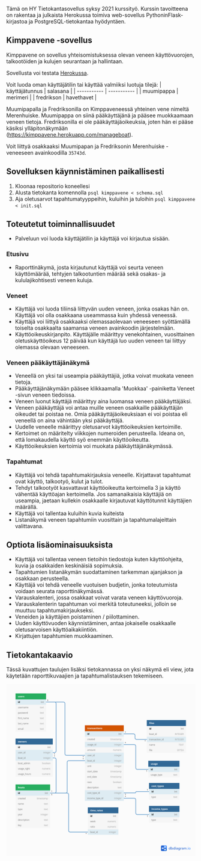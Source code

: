 Tämä on HY Tietokantasovellus syksy 2021 kurssityö. Kurssin tavoitteena on rakentaa ja julkaista Herokussa toimiva web-sovellus PythoninFlask-kirjastoa ja PostgreSQL-tietokantaa hyödyntäen.

## Kimppavene -sovellus
Kimppavene on sovellus yhteisomistuksessa olevan veneen käyttövuorojen, talkootöiden ja kulujen seurantaan ja hallintaan.

Sovellusta voi testata [Herokussa](https://kimppavene.herokuapp.com).

Voit luoda oman käyttäjätilin tai käyttää valmiiksi luotuja tilejä:
| käyttäjätunnus | salasana |
| ----------- | ----------- |
| muumipappa | merimeri |
| fredrikson | havethavet |

Muumipapalla ja Fredriksonilla on Kimppaveneessä yhteinen vene nimeltä Merenhuiske. Muumipappa on siinä pääkäyttäjänä ja pääsee muokkaamaan veneen tietoja. Fredriksonilla ei ole pääkäyttäjäoikeuksia, joten hän ei pääse käsiksi ylläpitonäkymään (https://kimppavene.herokuapp.com/manageboat).

Voit liittyä osakkaaksi Muumipapan ja Fredriksonin Merenhuiske -veneeseen avainkoodilla ```35743d```.

## Sovelluksen käynnistäminen paikallisesti
1. Kloonaa repositorio koneellesi
2. Alusta tietokanta komennolla ```psql kimppavene < schema.sql```
3. Aja oletusarvot tapahtumatyyppeihin, kuluihin ja tuloihin ```psql kimppavene < init.sql```

## Toteutetut toiminnallisuudet
- Palveluun voi luoda käyttäjätilin ja käyttäjä voi kirjautua sisään.

### Etusivu
- Raporttinäkymä, josta kirjautunut käyttäjä voi seurta veneen käyttömäärää, tehtyjen talkootuntien määrää sekä osakas- ja kululajikohtisesti veneen kuluja.

### Veneet
- Käyttäjä voi luoda tiliinsä liittyvän uuden veneen, jonka osakas hän on. Käyttäjä voi olla osakkaana useammassa kuin yhdessä veneessä.
- Käyttäjä voi liittyä osakkaaksi olemassaolevaan veneeseen syöttämällä toiselta osakkaalta saamansa veneen avainkoodin järjestelmään.
- Käyttöoikeuskirjanpito. Käyttäjälle määrittyy venekohtainen, vuosittainen oletuskäyttöoikeus 12 päivää kun käyttäjä luo uuden veneen tai liittyy olemassa olevaan veneeseen.

### Veneen pääkäyttäjänäkymä
- Veneellä on yksi tai useampia pääkäyttäjiä, jotka voivat muokata veneen tietoja.
- Pääkäyttäjänäkymään pääsee klikkaamalla 'Muokkaa' -painiketta Veneet -sivun veneen tiedoissa.
- Veneen luonut käyttäjä määrittyy aina luomansa veneen pääkäyttäjäksi.
- Veneen pääkäyttäjä voi antaa muille veneen osakkaille pääkäyttäjän oikeudet tai poistaa ne. Omia pääkäyttäjäoikeuksiaan ei voi poistaa eli veneellä on aina vähintään yksi pääkäyttäjä.
- Uudelle veneelle määrittyy oletusarvot käyttöoikeuksien kertoimille.
- Kertoimet on määritelty viikkojen numeroiden perusteella. Ideana on, että lomakaudella käyttö syö enemmän käyttöoikeutta.
- Käyttöoikeuksien kertoimia voi muokata pääkäyttäjänäkymässä.

### Tapahtumat
- Käyttäjä voi tehdä tapahtumakirjauksia veneelle. Kirjattavat
tapahtumat ovat käyttö, talkootyö, kulut ja tulot.
- Tehdyt talkootyöt kasvattavat käyttöoikeutta kertoimella 3 ja käyttö vähentää käyttöajan kertoimella. Jos samanaikaisia käyttäjiä on useampia, jaetaan kullekin osakkaalle kirjautuvat käyttötunnit käyttäjien määrällä.
- Käyttäjä voi tallentaa kuluihin kuvia kuiteista
- Listanäkymä veneen tapahtumiin vuosittain ja tapahtumalajeittain valittavana.

## Optiota lisäominaisuuksista
- Käyttäjä voi tallentaa veneen tietoihin tiedostoja kuten käyttöohjeita, kuvia ja osakkaiden keskinäisiä sopimuksia.
- Tapahtumien listanäkymän suodattaminen tarkemman ajanjakson ja osakkaan perusteella.
- Käyttäjä voi tehdä veneelle vuotuisen budjetin, jonka toteutumista voidaan seurata raporttinäkymässä.
- Varauskalenteri, jossa osakkaat voivat varata veneen käyttövuoroja.
- Varauskalenterin tapahtuman voi merkitä toteutuneeksi, jolloin se muuttuu tapahtumakirjaukseksi.
- Veneiden ja käyttäjien poistaminen / piilottaminen.
- Uuden käyttövuoden käynnistäminen, antaa jokaiselle osakkaalle oletusarvoisen käyttöaikakiintiön.
- Kirjattujen tapahtumien muokkaaminen.

## Tietokantakaavio
Tässä kuvattujen taulujen lisäksi tietokannassa on yksi näkymä eli view, jota käytetään raporttikuvaajien ja tapahtumalistauksen tekemiseen.

<img src='CoBoat.png'></img>
